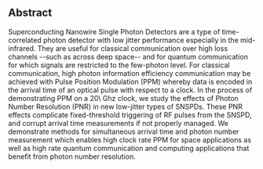 ## Abstract 


Superconducting Nanowire Single Photon Detectors are a type of time-correlated photon detector with low jitter performance especially in the mid-infrared. They are useful for classical communication over high loss channels --such as across deep space-- and for quantum communication for which signals are restricted to the few-photon level. For classical communication, high photon information efficiency communication may be achieved with Pulse Position Modulation (PPM) whereby data is encoded in the arrival time of an optical pulse with respect to a clock. In the process of demonstrating PPM on a 20\ Ghz clock, we study the effects of Photon Number Resolution (PNR) in new low-jitter types of SNSPDs. These PNR effects complicate fixed-threshold triggering of RF pulses from the SNSPD, and corrupt arrival time measurements if not properly managed. We demonstrate methods for simultaneous arrival time and photon number measurement which enables high clock rate PPM for space applications as well as high rate quantum communication and computing applications that benefit from photon number resolution. 

<!-- Photon number resolution is an emerging feature of advanced Superconducting Nanowire Single Photon Detectors. If leveraged to it's full potential, PNR capability can have a profound impact on the usefulness of SNSPDs is certain quantum applications including linear optical quantum computing, quantum networks, and quantum sensing. Discrimination of not just the number of photons in an optical pulse but also pulse arrival time with high accuracy is an open problem, complicated by the nuanced way in which these two degrees of freedom are intertwined in the response function of these detectors. In this work we put a differential readout SNSPD to the ultimate test. We test it's capabilities in a Pulse Position Modulation experiment whereby data is sent in the arrival time of optical pulses derived from a 20\ GHz optical clock. We show the detector is capable of discriminating the arrival time of photons to 50\ ps wide bins with high accuracy while simultaneously providing photon number information about the impinging optical pulses. We find that a careful statistical analysis of the PNR response is necessary to back-out a precise measurement of pulse arrival time.  -->
